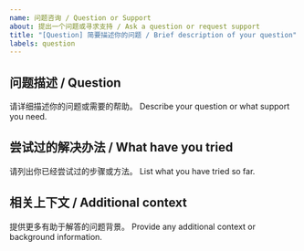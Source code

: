 ```yaml
---
name: 问题咨询 / Question or Support
about: 提出一个问题或寻求支持 / Ask a question or request support
title: "[Question] 简要描述你的问题 / Brief description of your question"
labels: question
---
```


## 问题描述 / Question
请详细描述你的问题或需要的帮助。
Describe your question or what support you need.

## 尝试过的解决办法 / What have you tried
请列出你已经尝试过的步骤或方法。
List what you have tried so far.

## 相关上下文 / Additional context
提供更多有助于解答的问题背景。
Provide any additional context or background information.
